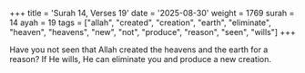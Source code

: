 +++
title = 'Surah 14, Verses 19'
date = '2025-08-30'
weight = 1769
surah = 14
ayah = 19
tags = ["allah", "created", "creation", "earth", "eliminate", "heaven", "heavens", "new", "not", "produce", "reason", "seen", "wills"]
+++

Have you not seen that Allah created the heavens and the earth for a reason? If He wills, He can eliminate you and produce a new creation.